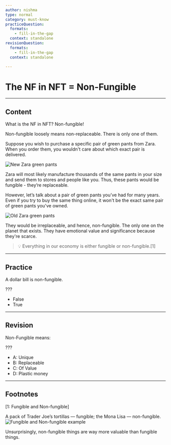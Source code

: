 ```yaml
---
author: nishma
type: normal
category: must-know
practiceQuestion:
  formats:
    - fill-in-the-gap
  context: standalone
revisionQuestion:
  formats:
    - fill-in-the-gap
  context: standalone

---
```

# The NF in NFT = Non-Fungible

---
## Content

What is the NF in NFT? Non-fungible!

Non-fungible loosely means non-replaceable. There is only one of them.

Suppose you wish to purchase a specific pair of green pants from Zara. When you order them, you wouldn't care about which exact pair is delivered. 

![New Zara green pants](https://img.enkipro.com/a287333484594ac5ff6f307642db3545.jpeg)

Zara will most likely manufacture thousands of the same pants in your size and send them to stores and people like you. Thus, these pants would be fungible - they’re replaceable. 

However, let’s talk about a pair of green pants you’ve had for many years. Even if you try to buy the same thing online, it won't be the exact same pair of green pants you've owned.  

![Old Zara green pants](https://img.enkipro.com/0a5dddcade9665c80a5bdea872dbf819.png)

They would be irreplaceable, and hence, non-fungible. The only one on the planet that exists. They have emotional value and significance because they're scarce.

> 💡 Everything in our economy is either fungible or non-fungible.[1]

---
## Practice

A dollar bill is non-fungible.

???

- False
- True

---
## Revision

Non-Fungible means:

???

- A: Unique
- B: Replaceable
- C: Of Value
- D: Plastic money

---
## Footnotes
[1: Fungible and Non-fungible]

A pack of Trader Joe’s tortillas — fungible; the Mona Lisa — non-fungible. 
![Fungible and Non-fungible example](https://img.enkipro.com/138e0a4045b0bb487d291d6b3b610fc0.gif)

Unsurprisingly, non-fungible things are way more valuable than fungible things. 
